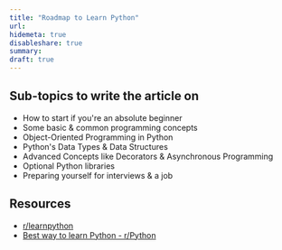 ```yaml
---
title: "Roadmap to Learn Python"
url:
hidemeta: true
disableshare: true
summary:
draft: true
---
```


## Sub-topics to write the article on

- How to start if you're an absolute beginner
- Some basic & common programming concepts
- Object-Oriented Programming in Python
- Python's Data Types & Data Structures
- Advanced Concepts like Decorators & Asynchronous Programming
- Optional Python libraries
- Preparing yourself for interviews & a job

## Resources

- [r/learnpython](https://www.reddit.com/r/learnpython/)
- [Best way to learn Python - r/Python](https://www.reddit.com/r/Python/comments/c627y2/best_way_to_learn_python_stepbystep_guide/)
